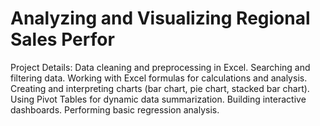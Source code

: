 # Analyzing and Visualizing Regional Sales Perfor
Project Details:
Data cleaning and preprocessing in Excel.
Searching and filtering data.
Working with Excel formulas for calculations and analysis.
Creating and interpreting charts (bar chart, pie chart, stacked bar chart).
Using Pivot Tables for dynamic data summarization.
Building interactive dashboards.
Performing basic regression analysis.
